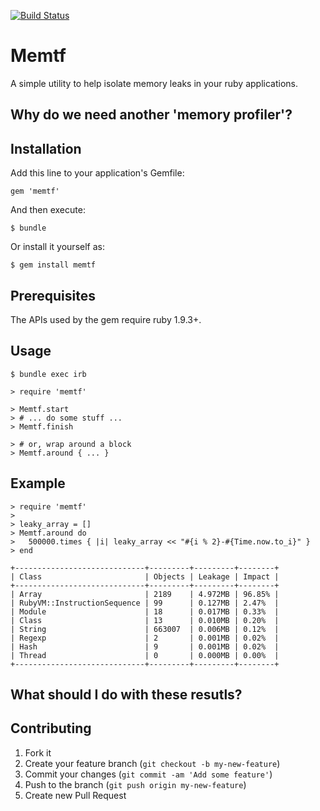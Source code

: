 [![Build Status](https://secure.travis-ci.org/dresselm/memtf.png)](http://travis-ci.org/dresselm/memtf)

# Memtf

A simple utility to help isolate memory leaks in your ruby applications.

## Why do we need another 'memory profiler'?

## Installation

Add this line to your application's Gemfile:

    gem 'memtf'

And then execute:

    $ bundle

Or install it yourself as:

    $ gem install memtf

## Prerequisites

The APIs used by the gem require ruby 1.9.3+.

## Usage

    $ bundle exec irb

    > require 'memtf'

    > Memtf.start
    > # ... do some stuff ...
    > Memtf.finish

    > # or, wrap around a block
    > Memtf.around { ... }

## Example

    > require 'memtf'
    >
    > leaky_array = []
    > Memtf.around do
	>   500000.times { |i| leaky_array << "#{i % 2}-#{Time.now.to_i}" }
    > end

    +-----------------------------+---------+---------+--------+
    | Class                       | Objects | Leakage | Impact |
    +-----------------------------+---------+---------+--------+
    | Array                       | 2189    | 4.972MB | 96.85% |
    | RubyVM::InstructionSequence | 99      | 0.127MB | 2.47%  |
    | Module                      | 18      | 0.017MB | 0.33%  |
    | Class                       | 13      | 0.010MB | 0.20%  |
    | String                      | 663007  | 0.006MB | 0.12%  |
    | Regexp                      | 2       | 0.001MB | 0.02%  |
    | Hash                        | 9       | 0.001MB | 0.02%  |
    | Thread                      | 0       | 0.000MB | 0.00%  |
    +-----------------------------+---------+---------+--------+

## What should I do with these resutls?

## Contributing

1. Fork it
2. Create your feature branch (`git checkout -b my-new-feature`)
3. Commit your changes (`git commit -am 'Add some feature'`)
4. Push to the branch (`git push origin my-new-feature`)
5. Create new Pull Request

